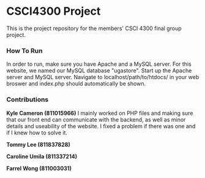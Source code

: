 # CSCI4300 Project
This is the project repository for the members' CSCI 4300 final group project.

### How To Run 
In order to run, make sure you have Apache and a MySQL server. For this website, we named our MySQL database "ugastore". Start up the Apache server and MySQL server. Navigate to localhost/path/to/htdocs/ in your web broswer and index.php should automatically be shown.


### Contributions
**Kyle Cameron (811015966)**
I mainly worked on PHP files and making sure that our front end can communicate with the backend, as well as minor details and useability of the website. I fixed a problem if there was one and if I knew how to solve it.

**Tommy Lee (811837828)**

**Caroline Umila (811337214)**

**Farrel Wong (811003031)**
